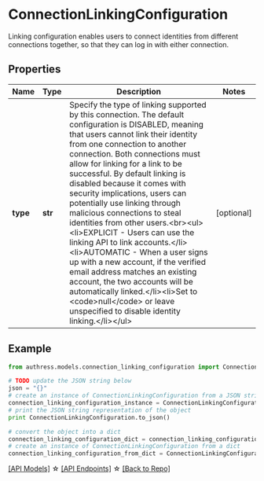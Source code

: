 # ConnectionLinkingConfiguration

Linking configuration enables users to connect identities from different connections together, so that they can log in with either connection.

## Properties
Name | Type | Description | Notes
------------ | ------------- | ------------- | -------------
**type** | **str** | Specify the type of linking supported by this connection. The default configuration is DISABLED, meaning that users cannot link their identity from one connection to another connection. Both connections must allow for linking for a link to be successful. By default linking is disabled because it comes with security implications, users can potentially use linking through malicious connections to steal identities from other users.&lt;br&gt;&lt;ul&gt;&lt;li&gt;EXPLICIT - Users can use the linking API to link accounts.&lt;/li&gt;&lt;li&gt;AUTOMATIC - When a user signs up with a new account, if the verified email address matches an existing account, the two accounts will be automatically linked.&lt;/li&gt;&lt;li&gt;Set to &lt;code&gt;null&lt;/code&gt; or leave unspecified to disable identity linking.&lt;/li&gt;&lt;/ul&gt; | [optional] 

## Example

```python
from authress.models.connection_linking_configuration import ConnectionLinkingConfiguration

# TODO update the JSON string below
json = "{}"
# create an instance of ConnectionLinkingConfiguration from a JSON string
connection_linking_configuration_instance = ConnectionLinkingConfiguration.from_json(json)
# print the JSON string representation of the object
print ConnectionLinkingConfiguration.to_json()

# convert the object into a dict
connection_linking_configuration_dict = connection_linking_configuration_instance.to_dict()
# create an instance of ConnectionLinkingConfiguration from a dict
connection_linking_configuration_from_dict = ConnectionLinkingConfiguration.from_dict(connection_linking_configuration_dict)
```
[[API Models]](./README.md#documentation-for-models) ☆ [[API Endpoints]](./README.md#documentation-for-api-endpoints) ☆ [[Back to Repo]](../README.md)


